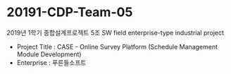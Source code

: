 # 20191-CDP-Team-05
2019년 1학기 종합설계프로젝트 5조
SW field enterprise-type industrial project
- Project Title : CASE - Online Survey Platform (Schedule Management Module Development) 
- Enterprise : 푸른들소프트
